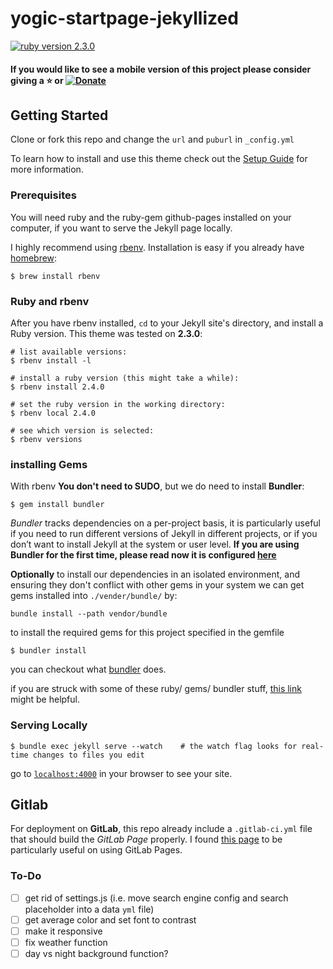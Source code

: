 # yogic-startpage-jekyllized
[![ruby version 2.3.0](https://img.shields.io/badge/ruby-2.3.0-blue.svg)](https://www.ruby-lang.org/en/downloads/releases/)

#### If you would like to see a mobile version of this project please consider giving a :star: or [![Donate](https://img.shields.io/badge/paypal-donate-blue.svg)][1]

## Getting Started
Clone or fork this repo and change the `url` and `puburl` in `_config.yml`

To learn how to install and use this theme check out the [Setup Guide][7] for more information.

### Prerequisites
You will need ruby and the ruby-gem github-pages installed on your computer, if you want to serve the Jekyll page locally.

I highly recommend using [rbenv][2]. Installation is easy if you already have [homebrew][3]:
```
$ brew install rbenv
```

### Ruby and rbenv
After you have rbenv installed, `cd` to your Jekyll site's directory, and install a Ruby version. This theme was tested on **2.3.0**:
```
# list available versions:
$ rbenv install -l

# install a ruby version (this might take a while):
$ rbenv install 2.4.0

# set the ruby version in the working directory:
$ rbenv local 2.4.0

# see which version is selected:
$ rbenv versions
```

### installing Gems
With rbenv **You don't need to SUDO**, but we do need to install **Bundler**:
```
$ gem install bundler
```
*Bundler* tracks dependencies on a per-project basis, it is particularly useful if you need to run different versions of Jekyll in different projects, or if you don’t want to install Jekyll at the system or user level. **If you are using Bundler for the first time, please read now it is configured [here](https://jekyllrb.com/tutorials/using-jekyll-with-bundler/)**

**Optionally** to install our dependencies in an isolated environment, and ensuring they don't conflict with other gems in your system we can get gems installed into `./vender/bundle/` by:
```
bundle install --path vendor/bundle
```

to install the required gems for this project specified in the gemfile
```
$ bundler install
```
you can checkout what [bundler][4] does.

if you are struck with some of these ruby/ gems/ bundler stuff, [this link][5] might be helpful.

### Serving Locally
```
$ bundle exec jekyll serve --watch    # the watch flag looks for real-time changes to files you edit
```
go to [`localhost:4000`][6] in your browser to see your site.

## Gitlab
For deployment on **GitLab**, this repo already include a `.gitlab-ci.yml` file that should build the *GitLab Page* properly. I found [this page](https://bftsystems.ca/moving-from-github-to-gitlab-pages/) to be particularly useful on using GitLab Pages.

### To-Do
- [ ] get rid of settings.js (i.e. move search engine config and search placeholder into a data `yml` file)
- [ ] get average color and set font to contrast
- [ ] make it responsive
- [ ] fix weather function
- [ ] day vs night background function?

[1]: https://paypal.me/ohjho
[2]: https://github.com/rbenv/rbenv
[3]: https://brew.sh/
[4]: http://bundler.io/
[5]: http://idratherbewriting.com/documentation-theme-jekyll/mydoc_about_ruby_gems_etc.html
[6]: http://localhost:4000
[7]: http://yogi-john.github.io/yogic-startpage-jekyllized
